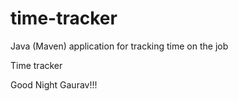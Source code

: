 # time-tracker
Java (Maven) application for tracking time on the job

Time tracker

Good Night Gaurav!!!
